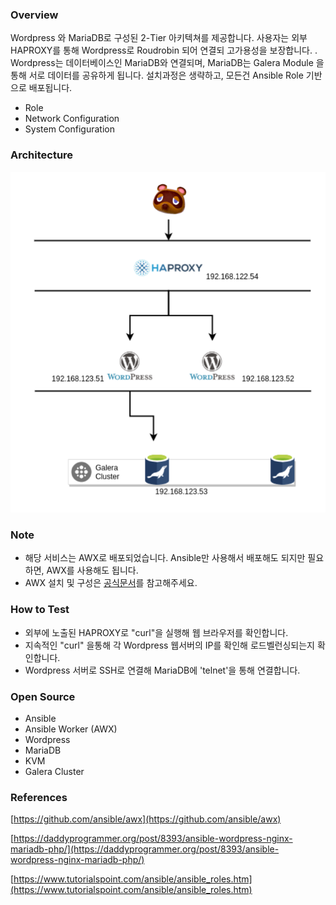 ### Overview

Wordpress 와 MariaDB로 구성된 2-Tier 아키텍쳐를 제공합니다.  사용자는 외부 HAPROXY를 통해 Wordpress로 Roudrobin 되어 연결되 고가용성을 보장합니다. . Wordpress는 데이터베이스인 MariaDB와 연결되며, MariaDB는 Galera Module 을 통해 서로 데이터를 공유하게 됩니다. 설치과정은 생략하고, 모든건 Ansible Role 기반으로 배포됩니다.

- Role
- Network Configuration
- System Configuration

### Architecture

![ex_screenshot](./architecture.png)

### Note

- 해당 서비스는 AWX로 배포되었습니다. Ansible만 사용해서 배포해도 되지만 필요하면, AWX를 사용해도 됩니다.
- AWX 설치 및 구성은 [공식문서](https://github.com/ansible/awx)를 참고해주세요.

### How to Test

- 외부에 노출된 HAPROXY로 "curl"을 실행해 웹 브라우저를 확인합니다.
- 지속적인 "curl" 을통해 각 Wordpress 웹서버의 IP를 확인해 로드벨런싱되는지 확인합니다.
- Wordpress 서버로 SSH로 연결해 MariaDB에 'telnet'을 통해 연결합니다.

### Open Source

- Ansible
- Ansible Worker (AWX)
- Wordpress
- MariaDB
- KVM
- Galera Cluster

### References

[https://github.com/ansible/awx](https://github.com/ansible/awx)

[https://daddyprogrammer.org/post/8393/ansible-wordpress-nginx-mariadb-php/](https://daddyprogrammer.org/post/8393/ansible-wordpress-nginx-mariadb-php/)

[https://www.tutorialspoint.com/ansible/ansible_roles.htm](https://www.tutorialspoint.com/ansible/ansible_roles.htm)
